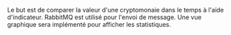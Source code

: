 Le but est de comparer la valeur d'une cryptomonaie dans le temps à l'aide d'indicateur.
RabbitMQ est utilisé pour l'envoi de message. Une vue graphique sera implémenté pour afficher les statistiques.
